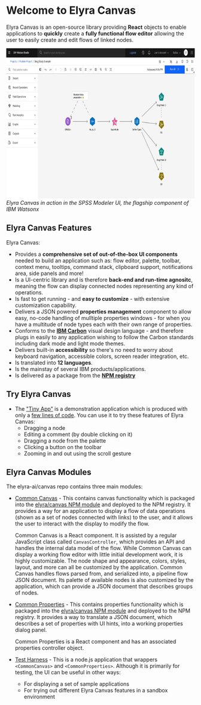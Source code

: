 # Welcome to Elyra Canvas

Elyra Canvas is an open-source library providing **React** objects to enable applications to
**quickly** create a **fully functional flow editor** allowing the user to easily create and edit
flows of linked nodes.

<p>
	<img src="assets/spss-modeler.gif" width="800" height="400"/>
	<br />
	<em>Elyra Canvas in action in the SPSS Modeler UI, the flagship component of IBM Watsonx</em>
</p>

## Elyra Canvas Features

Elyra Canvas:

* Provides a **comprehensive set of out-of-the-box UI components** needed to build
an application such as: flow editor, palette, toolbar, context menu, tooltips, command stack,
clipboard support, notifications area, side panels and more!
* Is a UI-centric library and is therefore **back-end and run-time agnositc**, meaning the flow can
display connected nodes representing any kind of operations.
* Is fast to get running - and **easy to customize**  - with extensive customization capability.
* Delivers a JSON powered **properties management** component to allow easy, no-code handling of
mulltiple properties windows - for when you have a multitude of node types each with their own range of properties.
* Conforms to the [**IBM Carbon**](https://carbondesignsystem.com/all-about-carbon/what-is-carbon/) visual design language - and therefore plugs in easily to any application wishing to follow the Carbon standards including dark mode and light mode themes.
* Delivers built-in **accessibility** so there's no need to worry about keyboard navigation, accessible colors, screen reader integration, etc.
* Is translated into **12 languages**.
* Is the mainstay of several IBM products/applications.
* Is delivered as a package from the [**NPM registry**](https://www.npmjs.com/package/@elyra/canvas)

## Try Elyra Canvas

* The ["Tiny App"](https://elyra-canvas-test-harness.u20youmx4sm.us-south.codeengine.appdomain.cloud/#/app-tiny) is a demonstration application which is produced with only a [few lines of code](https://github.com/elyra-ai/canvas/blob/master/canvas_modules/harness/src/client/app-tiny.js). You can use it to try these features of Elyra Canvas:
	* Dragging a node
	* Editing a comment (by double clicking on it)
	* Dragging a node from the palette
	* Clicking a button on the toolbar
	* Zooming in and out using the scroll gesture


## Elyra Canvas Modules

The elyra-ai/canvas repo contains three main modules:

* [Common Canvas](03-common-canvas.md) - This contains canvas functionality which is packaged into the [elyra/canvas NPM module](https://www.npmjs.com/package/@elyra/canvas) and deployed to the NPM registry. It provides a way for an application to display a flow of data operations (shown as a set of nodes connected with links) to the user, and it allows the user to interact with the display to modify the flow.

	Common Canvas is a React component. It is assisted by a regular JavaScript class called `CanvasController`, which provides an API and handles the internal data model of the flow. While Common Canvas can display a working flow editor with little initial development work, it is highly customizable. The node shape and appearance, colors, styles, layout, and more can all be customized by the application. Common Canvas handles flows parsed from, and serialized into, a pipeline flow JSON document. Its palette of available nodes is also customized by the application, which can provide a JSON document that describes groups of nodes.

* [Common Properties](04-common-properties.md) - This contains properties functionality which is packaged into the [elyra/canvas NPM module](https://www.npmjs.com/package/@elyra/canvas) and deployed to the NPM registry. It provides a way to translate a JSON document, which describes a set of properties with UI hints, into a working properties dialog panel.

	Common Properties is a React component and has an associated properties controller object.

* [Test Harness](https://elyra-canvas-test-harness.u20youmx4sm.us-south.codeengine.appdomain.cloud/#/) - This is a node.js application that wrappers `<CommonCanvas>` and `<CommonProperties>`. Although it is primarily for testing, the UI can be useful in other ways:
	* For displaying a set of sample applications
	* For trying out different Elyra Canvas features in a sandbox environment


